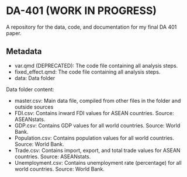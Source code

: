 # DA-401 (WORK IN PROGRESS)
A repository for the data, code, and documentation for my final DA 401 paper.

## Metadata

- var.qmd (DEPRECATED): The code file containing all analysis steps.
- fixed_effect.qmd: The code file containing all analysis steps.
- data: Data folder

Data folder content:
- master.csv: Main data file, compiled from other files in the folder and outside sources
- FDI.csv: Contains inward FDI values for ASEAN countries. Source: ASEANstats.
- GDP.csv: Contains GDP values for all world countries. Source: World Bank.
- Population.csv: Contains population values for all world countries. Source: World Bank.
- Trade.csv: Contains import, export, and total trade values for ASEAN countries. Source: ASEANstats.
- Unemployment.csv: Contains unemployment rate (percentage) for all world countries. Source: World Bank.
